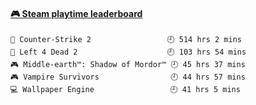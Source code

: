 <!--
**1nspir3d/1nspir3d** is a ✨ _special_ ✨ repository because its `README.md` (this file) appears on your GitHub profile.

Here are some ideas to get you started:

- 🔭 I’m currently working on ...
- 🌱 I’m currently learning ...
- 👯 I’m looking to collaborate on ...
- 🤔 I’m looking for help with ...
- 💬 Ask me about ...
- 📫 How to reach me: ...
- 😄 Pronouns: ...
- ⚡ Fun fact: ...
-->
<!-- steam-box start -->
#### <a href="https://gist.github.com/8e28347b515906c767b28b5d4f858e9f" target="_blank">🎮 Steam playtime leaderboard</a>
```text
🔫 Counter-Strike 2                 🕘 514 hrs 2 mins
🧟 Left 4 Dead 2                    🕘 103 hrs 54 mins
🎮 Middle-earth™: Shadow of Mordor™ 🕘 45 hrs 37 mins
🎮 Vampire Survivors                🕘 44 hrs 57 mins
💻 Wallpaper Engine                 🕘 41 hrs 5 mins
```
<!-- Powered by https://github.com/YouEclipse/steam-box . -->
<!-- steam-box end -->

